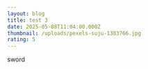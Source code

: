 ```yaml
---
layout: blog
title: test 3
date: 2025-05-08T11:04:00.000Z
thumbnail: /uploads/pexels-suju-1383766.jpg
rating: 5
---
```

sword
